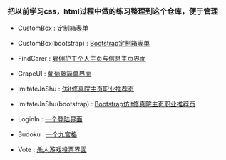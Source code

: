 ### 把以前学习css，html过程中做的练习整理到这个仓库，便于管理


* CustomBox : [定制箱表单](http://byalice.github.io/CssPractice/CustomBox/index.html)


* CustomBox(bootstrap) : [Bootstrap定制箱表单](http://byalice.github.io/CssPractice/CustomBox(bootstrap)/index.html)


* FindCarer : [雇佣护工个人主页与信息主页界面](http://byalice.github.io/CssPractice/FindCarer/index.html)


* GrapeUI : [葡萄藤简单界面](http://byalice.github.io/CssPractice/GrapeUI/index.html)


* ImitateJnShu : [仿it修真院主页职业推荐页](http://byalice.github.io/CssPractice/ImitateJnShu/home.html)


* ImitateJnShu(bootstrap) : [Bootstrap仿it修真院主页职业推荐页](http://byalice.github.io/CssPractice/ImitateJnShu(bootstrap)/home.html)


* LoginIn : [一个登陆界面](http://byalice.github.io/CssPractice/LoginIn/index.html)


* Sudoku : [一个九宫格](http://byalice.github.io/CssPractice/Sudoku/index.html)


* Vote : [杀人游戏投票界面](http://byalice.github.io/CssPractice/Vote/home.html)
